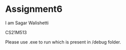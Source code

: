 # Assignment6

I am Sagar Walishetti

CS21M513

Please use .exe to run which is present in /debug folder.
